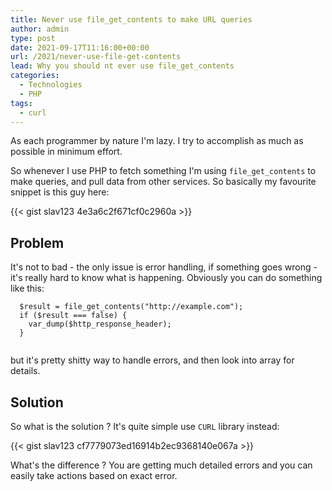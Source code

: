 ```yaml
---
title: Never use file_get_contents to make URL queries
author: admin
type: post
date: 2021-09-17T11:16:00+00:00
url: /2021/never-use-file-get-contents
lead: Why you should nt ever use file_get_contents
categories:
  - Technologies
  - PHP
tags:
  - curl
---
```

As each programmer by nature I'm lazy. I try to accomplish as much as possible in minimum effort. 

So whenever I use PHP to fetch something I'm using `file_get_contents` to make queries, and pull data from other services. So basically my favourite snippet is this guy here:

<!--more-->

{{< gist slav123 4e3a6c2f671cf0c2960a >}}

## Problem
It's not to bad - the only issue is error handling, if something goes wrong - it's really hard to know what is happening. Obviously you can do something like this:

```
  $result = file_get_contents("http://example.com");
  if ($result === false) {
    var_dump($http_response_header);
  }
  
```

but it's pretty shitty way to handle errors, and then look into array for details. 

## Solution
So what is the solution ? It's quite simple use `CURL` library instead:

{{< gist slav123 cf7779073ed16914b2ec9368140e067a >}}

What's the difference ? You are getting much detailed errors and you can easily take actions based on exact error. 